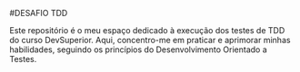 #DESAFIO TDD

Este repositório é o meu espaço dedicado à execução dos testes de TDD do curso DevSuperior. Aqui, concentro-me em praticar e aprimorar minhas habilidades, seguindo os princípios do Desenvolvimento Orientado a Testes.
